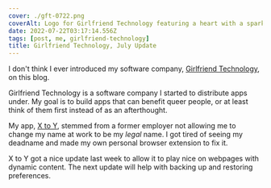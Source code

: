```yaml
---
cover: ./gft-0722.png
coverAlt: Logo for Girlfriend Technology featuring a heart with a sparkle in the bottom left
date: 2022-07-22T03:17:14.556Z
tags: [post, me, girlfriend-technology]
title: Girlfriend Technology, July Update
---
```


I don't think I ever introduced my software company, [Girlfriend Technology](https://girlfriend.technology), on this blog.

Girlfriend Technology is a software company I started to distribute apps under. My goal is to build apps that can benefit queer people, or at least think of them first instead of as an afterthought.

My app, [X to Y](https://girlfriend.technology/x-to-y), stemmed from a former employer not allowing me to change my name at work to be my *legal* name. I got tired of seeing my deadname and made my own personal browser extension to fix it.

X to Y got a nice update last week to allow it to play nice on webpages with dynamic content. The next update will help with backing up and restoring preferences.
